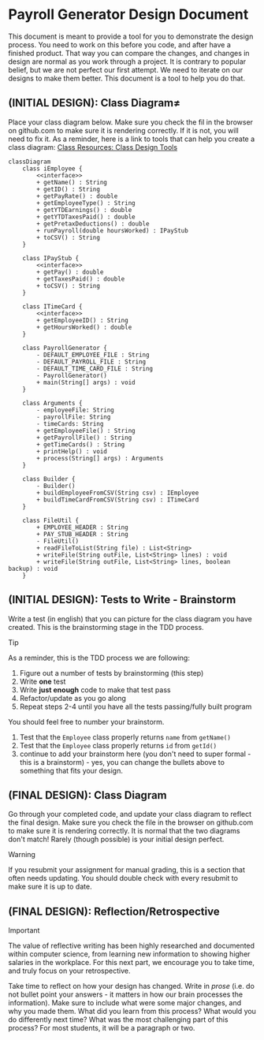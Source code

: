 # Payroll Generator Design Document


This document is meant to provide a tool for you to demonstrate the design process. You need to work on this before you code, and after have a finished product. That way you can compare the changes, and changes in design are normal as you work through a project. It is contrary to popular belief, but we are not perfect our first attempt. We need to iterate on our designs to make them better. This document is a tool to help you do that.


## (INITIAL DESIGN): Class Diagram≠

Place your class diagram below. Make sure you check the fil in the browser on github.com to make sure it is rendering correctly. If it is not, you will need to fix it. As a reminder, here is a link to tools that can help you create a class diagram: [Class Resources: Class Design Tools](https://github.com/CS5004-khoury-lionelle/Resources?tab=readme-ov-file#uml-design-tools)


```mermaid
classDiagram
    class iEmployee {
        <<interface>>
        + getName() : String
        + getID() : String
        + getPayRate() : double
        + getEmployeeType() : String
        + getYTDEarnings() : double
        + getYTDTaxesPaid() : double
        + getPretaxDeductions() : double
        + runPayroll(double hoursWorked) : IPayStub 
        + toCSV() : String
    }

    class IPayStub {
        <<interface>>
        + getPay() : double
        + getTaxesPaid() : double
        + toCSV() : String
    }

    class ITimeCard {
        <<interface>>
        + getEmployeeID() : String
        + getHoursWorked() : double
    }       
    
    class PayrollGenerator {
        - DEFAULT_EMPLOYEE_FILE : String
        - DEFAULT_PAYROLL_FILE : String
        - DEFAULT_TIME_CARD_FILE : String
        - PayrollGenerator()
        + main(String[] args) : void
    }
    
    class Arguments {
        - employeeFile: String 
        - payrollFile: String
        - timeCards: String
        + getEmployeeFile() : String
        + getPayrollFile() : String
        + getTimeCards() : String
        + printHelp() : void
        + process(String[] args) : Arguments
    }
    
    class Builder {
        - Builder()
        + buildEmployeeFromCSV(String csv) : IEmployee
        + buildTimeCardFromCSV(String csv) : ITimeCard
    }
    
    class FileUtil {
        + EMPLOYEE_HEADER : String
        + PAY_STUB_HEADER : String
        - FileUtil()
        + readFileToList(String file) : List<String>
        + writeFile(String outFile, List<String> lines) : void
        + writeFile(String outFile, List<String> lines, boolean backup) : void
    }

```





## (INITIAL DESIGN): Tests to Write - Brainstorm

Write a test (in english) that you can picture for the class diagram you have created. This is the brainstorming stage in the TDD process. 

> [!TIP]
> As a reminder, this is the TDD process we are following:
> 1. Figure out a number of tests by brainstorming (this step)
> 2. Write **one** test
> 3. Write **just enough** code to make that test pass
> 4. Refactor/update  as you go along
> 5. Repeat steps 2-4 until you have all the tests passing/fully built program

You should feel free to number your brainstorm. 

1. Test that the `Employee` class properly returns `name` from `getName()`
2. Test that the `Employee` class properly returns `id` from `getId()`
3. continue to add your brainstorm here (you don't need to super formal - this is a brainstorm) - yes, you can change the bullets above to something that fits your design.



## (FINAL DESIGN): Class Diagram

Go through your completed code, and update your class diagram to reflect the final design. Make sure you check the file in the browser on github.com to make sure it is rendering correctly. It is normal that the two diagrams don't match! Rarely (though possible) is your initial design perfect. 

> [!WARNING]
> If you resubmit your assignment for manual grading, this is a section that often needs updating. You should double check with every resubmit to make sure it is up to date.





## (FINAL DESIGN): Reflection/Retrospective

> [!IMPORTANT]
> The value of reflective writing has been highly researched and documented within computer science, from learning new information to showing higher salaries in the workplace. For this next part, we encourage you to take time, and truly focus on your retrospective.

Take time to reflect on how your design has changed. Write in *prose* (i.e. do not bullet point your answers - it matters in how our brain processes the information). Make sure to include what were some major changes, and why you made them. What did you learn from this process? What would you do differently next time? What was the most challenging part of this process? For most students, it will be a paragraph or two. 
